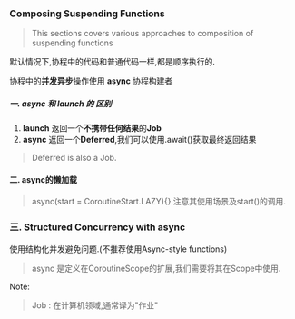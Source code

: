 
### Composing Suspending Functions
> This sections covers various approaches to composition of suspending functions


默认情况下,协程中的代码和普通代码一样,都是顺序执行的.

协程中的**并发异步**操作使用 **async** 协程构建者

##### 一. async 和 launch 的 区别
1. **launch** 返回一个**不携带任何结果**的**Job**
2. **async** 返回一个**Deferred**,我们可以使用.await()获取最终返回结果

> Deferred is also a Job.

#### 二. async的懒加载
> async(start = CoroutineStart.LAZY){}
>注意其使用场景及start()的调用.


### 三. Structured Concurrency with async 
使用结构化并发避免问题.(不推荐使用Async-style functions)
> async 是定义在CoroutineScope的扩展,我们需要将其在Scope中使用.


Note:
> Job : 在计算机领域,通常译为"作业"